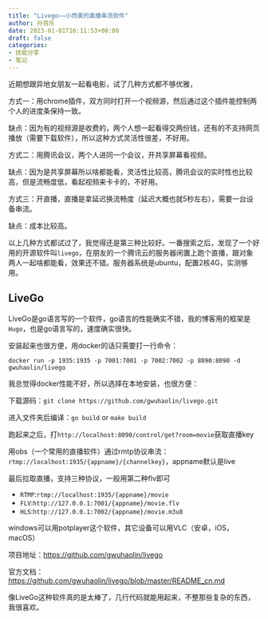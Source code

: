 ```yaml
---
title: "Livego——小而美的直播串流软件"
author: 孙百乐
date: 2023-01-01T16:11:53+08:00
draft: false
categories: 
- 技能分享
- 笔记
---
```


近期想跟异地女朋友一起看电影，试了几种方式都不够优雅，

方式一：用chrome插件，双方同时打开一个视频源，然后通过这个插件能控制两个人的进度条保持一致。

缺点：因为有的视频源是收费的，两个人想一起看得交两份钱，还有的不支持网页播放（需要下载软件），所以这种方式灵活性很差，不好用。

方式二：用腾讯会议，两个人进同一个会议，开共享屏幕看视频。

缺点：因为是共享屏幕所以啥都能看，灵活性比较高，腾讯会议的实时性也比较高，但是流畅度低，看起视频来卡卡的，不好用。

方式三：开直播，直播是拿延迟换流畅度（延迟大概也就5秒左右），需要一台设备串流。

缺点：成本比较高。

以上几种方式都试过了，我觉得还是第三种比较好。一番搜索之后，发现了一个好用的开源软件叫`livego`，在朋友的一个腾讯云的服务器闲置上跑个直播，跟对象两人一起啥都能看，效果还不错。服务器系统是ubuntu，配置2核4G，实测够用。

## LiveGo

LiveGo是go语言写的一个软件，go语言的性能确实不错，我的博客用的框架是`Hugo`，也是go语言写的，速度确实很快。

安装起来也很方便，用docker的话只需要打一行命令：

`docker run -p 1935:1935 -p 7001:7001 -p 7002:7002 -p 8090:8090 -d gwuhaolin/livego`

我总觉得docker性能不好，所以选择在本地安装，也很方便：

下载源码：`git clone https://github.com/gwuhaolin/livego.git`

进入文件夹后编译：`go build` or `make build`

跑起来之后，打`http://localhost:8090/control/get?room=movie`获取直播key

用obs（一个常用的直播软件）通过rmtp协议串流：`rtmp://localhost:1935/{appname}/{channelkey}`，appname默认是live

最后拉取直播，支持三种协议，一般用第二种flv即可

- `RTMP`:`rtmp://localhost:1935/{appname}/movie`
- `FLV`:`http://127.0.0.1:7001/{appname}/movie.flv`
- `HLS`:`http://127.0.0.1:7002/{appname}/movie.m3u8`

windows可以用potplayer这个软件，其它设备可以用VLC（安卓，iOS，macOS）

项目地址：https://github.com/gwuhaolin/livego

官方文档：https://github.com/gwuhaolin/livego/blob/master/README_cn.md

像LiveGo这种软件真的是太棒了，几行代码就能用起来，不整那些复杂的东西，我很喜欢。







